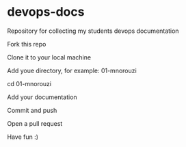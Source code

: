 # devops-docs

Repository for collecting my students devops documentation

Fork this repo

Clone it to your local machine

Add youe directory, for example: 01-mnorouzi

cd 01-mnorouzi

Add your documentation

Commit and push

Open a pull request

Have fun :)


